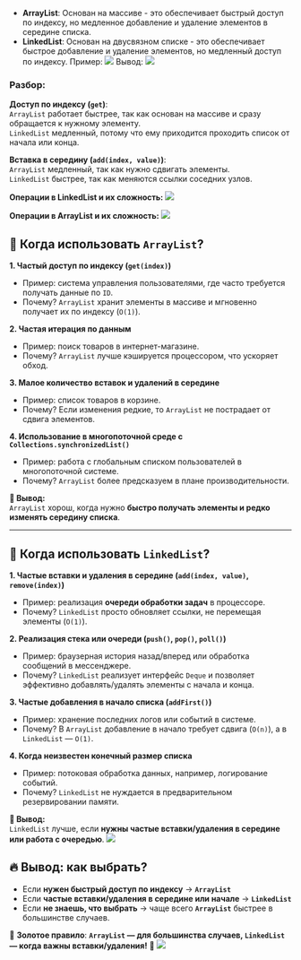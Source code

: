 - **ArrayList**: Основан на массиве - это обеспечивает быстрый доступ по индексу, но медленное добавление и удаление элементов в середине списка.
- **LinkedList**: Основан на двусвязном списке - это обеспечивает быстрое добавление и удаление элементов, но медленный доступ по индексу.
Пример:
![](Pasted%20image%2020250131194605.png)
Вывод:
![](Pasted%20image%2020250131194649.png)
### Разбор:

**Доступ по индексу (`get`)**:  
`ArrayList` работает быстрее, так как основан на массиве и сразу обращается к нужному элементу.  
`LinkedList` медленный, потому что ему приходится проходить список от начала или конца.

**Вставка в середину (`add(index, value)`)**:  
`ArrayList` медленный, так как нужно сдвигать элементы.  
`LinkedList` быстрее, так как меняются ссылки соседних узлов.

**Операции в LinkedList и их сложность:**
![](Pasted%20image%2020250131195050.png)

**Операции в ArrayList и их сложность:**
![](Pasted%20image%2020250131195430.png)

## 📌 **Когда использовать `ArrayList`?**

**1. Частый доступ по индексу (`get(index)`)**

- Пример: система управления пользователями, где часто требуется получать данные по `ID`.
- Почему? `ArrayList` хранит элементы в массиве и мгновенно получает их по индексу (`O(1)`).

**2. Частая итерация по данным**

- Пример: поиск товаров в интернет-магазине.
- Почему? `ArrayList` лучше кэшируется процессором, что ускоряет обход.

**3. Малое количество вставок и удалений в середине**

- Пример: список товаров в корзине.
- Почему? Если изменения редкие, то `ArrayList` не пострадает от сдвига элементов.

**4. Использование в многопоточной среде с `Collections.synchronizedList()`**

- Пример: работа с глобальным списком пользователей в многопоточной системе.
- Почему? `ArrayList` более предсказуем в плане производительности.

**📌 Вывод:**  
`ArrayList` хорош, когда нужно **быстро получать элементы и редко изменять середину списка**.

---

## 📌 **Когда использовать `LinkedList`?**

**1. Частые вставки и удаления в середине (`add(index, value)`, `remove(index)`)**

- Пример: реализация **очереди обработки задач** в процессоре.
- Почему? `LinkedList` просто обновляет ссылки, не перемещая элементы (`O(1)`).

**2. Реализация стека или очереди (`push()`, `pop()`, `poll()`)**

- Пример: браузерная история назад/вперед или обработка сообщений в мессенджере.
- Почему? `LinkedList` реализует интерфейс `Deque` и позволяет эффективно добавлять/удалять элементы с начала и конца.

**3. Частые добавления в начало списка (`addFirst()`)**

- Пример: хранение последних логов или событий в системе.
- Почему? В `ArrayList` добавление в начало требует сдвига (`O(n)`), а в `LinkedList` — `O(1)`.

**4. Когда неизвестен конечный размер списка**

- Пример: потоковая обработка данных, например, логирование событий.
- Почему? `LinkedList` не нуждается в предварительном резервировании памяти.

**📌 Вывод:**  
`LinkedList` лучше, если **нужны частые вставки/удаления в середине или работа с очередью**.
![](Pasted%20image%2020250131195612.png)
## 🔥 **Вывод: как выбрать?**

- Если **нужен быстрый доступ по индексу** → **`ArrayList`**
- Если **частые вставки/удаления в середине или начале** → **`LinkedList`**
- Если **не знаешь, что выбрать** → чаще всего **`ArrayList`** быстрее в большинстве случаев.

📌 **Золотое правило**: **`ArrayList` — для большинства случаев, `LinkedList` — когда важны вставки/удаления!** 🚀
![](Pasted%20image%2020250204105717.png)
